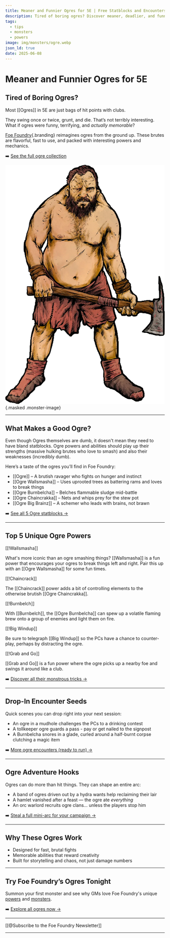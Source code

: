 ```yaml
---
title: Meaner and Funnier Ogres for 5E | Free Statblocks and Encounters
description: Tired of boring ogres? Discover meaner, deadlier, and funnier ogres with handcrafted 5E statblocks, encounter seeds, and adventure hooks. Only from Foe Foundry.
tags:
  - tips
  - monsters
  - powers
image: img/monsters/ogre.webp
json_ld: true
date: 2025-06-08
---
```


# Meaner and Funnier Ogres for 5E

## Tired of Boring Ogres?

Most [[Ogres]] in 5E are just bags of hit points with clubs.  

They swing once or twice, grunt, and die. That’s not terribly interesting. What if ogres were funny, terrifying, and *actually memorable*?

[Foe Foundry](./index.md){.branding} reimagines ogres from the ground up. These brutes are flavorful, fast to use, and packed with interesting powers and mechanics.

➡️ [See the full ogre collection](../monsters/ogre.md)

![5E Ogre monster illustration — hulking brute wielding a massive club](../img/monsters/ogre.webp){.masked .monster-image}

---

## What Makes a Good Ogre?

Even though Ogres themselves are dumb, it doesn't mean they need to have bland statblocks. Ogre powers and abilities should play up their strengths (massive hulking brutes who love to smash) and also their weaknesses (incredibly dumb).  

Here’s a taste of the ogres you’ll find in Foe Foundry:

- [[Ogre]] – A brutish ravager who fights on hunger and instinct
- [[Ogre Wallsmasha]] – Uses uprooted trees as battering rams and loves to break things
- [[Ogre Burnbelcha]] – Belches flammable sludge mid-battle
- [[Ogre Chaincrakka]] – Nets and whips prey for the stew pot
- [[Ogre Big Brainz]] – A schemer who leads with brains, not brawn

➡️ [See all 5 Ogre statblocks →](../monsters/ogre.md#ogre-statblocks)

---

## Top 5 Unique Ogre Powers

[[!Wallsmasha]]

What's more iconic than an ogre smashing things? [[Wallsmasha]] is a fun power that encourages your ogres to break things left and right. Pair this up with an [[Ogre Wallsmasha]] for some fun times.

[[!Chaincrack]]

The [[Chaincrack]] power adds a bit of controlling elements to the otherwise brutish [[Ogre Chaincrakka]].

[[!Burnbelch]]

With [[Burnbelch]], the [[Ogre Burnbelcha]] can spew up a volatile flaming brew onto a group of enemies and light them on fire.

[[!Big Windup]]

Be sure to telegraph [[Big Windup]] so the PCs have a chance to counter-play, perhaps by distracting the ogre.

[[!Grab and Go]]

[[Grab and Go]] is a fun power where the ogre picks up a nearby foe and swings it around like a club.

➡️ [Discover all their monstrous tricks →](../monsters/ogre.md)

---

## Drop-In Encounter Seeds

Quick scenes you can drop right into your next session:

- An ogre in a mudhole challenges the PCs to a drinking contest
- A tollkeeper ogre guards a pass - pay or get nailed to the signpost
- A Burnbelcha snores in a glade, curled around a half-burnt corpse clutching a magic item

➡️ [More ogre encounters (ready to run) →](../monsters/ogre.md#ogre-encounter-ideas)

---

## Ogre Adventure Hooks

Ogres can do more than hit things. They can shape an entire arc:

- A band of ogres driven out by a hydra wants help reclaiming their lair
- A hamlet vanished after a feast — the ogre ate *everything*
- An orc warlord recruits ogre clans… unless the players stop him

➡️ [Steal a full mini-arc for your campaign →](../monsters/ogre.md#ogre-adventure-ideas)

---

## Why These Ogres Work

- Designed for fast, brutal fights
- Memorable abilities that reward creativity
- Built for storytelling and chaos, not just damage numbers

---

## Try Foe Foundry’s Ogres Tonight

Summon your first monster and see why GMs love Foe Foundry's unique [powers](../powers/all.md) and [monsters](../monsters/index.md).

➡️ [Explore all ogres now →](../monsters/ogre.md)

---

[[@Subscribe to the Foe Foundry Newsletter]]

---